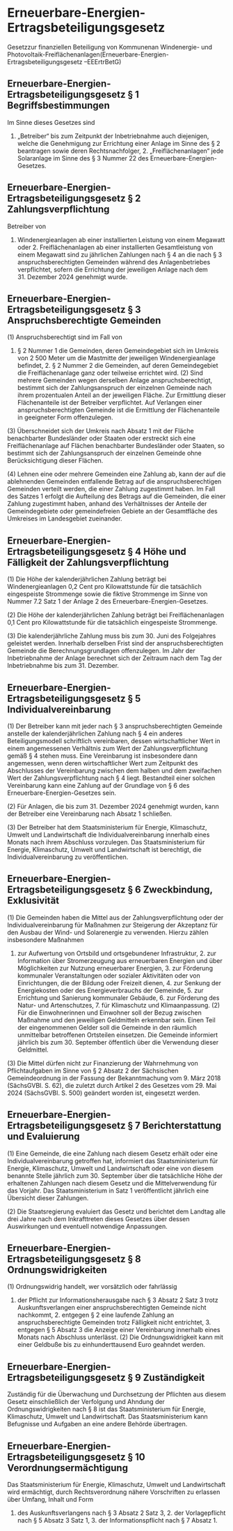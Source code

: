 # Erneuerbare-Energien-Ertragsbeteiligungsgesetz

Gesetzzur finanziellen Beteiligung von Kommunenan Windenergie- und Photovoltaik-Freiflächenanlagen(Erneuerbare-Energien-Ertragsbeteiligungsgesetz –EEErtrBetG)

## Erneuerbare-Energien-Ertragsbeteiligungsgesetz § 1 Begriffsbestimmungen

Im Sinne dieses Gesetzes sind

1. „Betreiber“ bis zum Zeitpunkt der Inbetriebnahme auch diejenigen, welche die Genehmigung zur Errichtung einer Anlage im Sinne des § 2 beantragen sowie deren Rechtsnachfolger, 2. „Freiflächenanlagen“ jede Solaranlage im Sinne des § 3 Nummer 22 des Erneuerbare-Energien-Gesetzes. 
## Erneuerbare-Energien-Ertragsbeteiligungsgesetz § 2 Zahlungsverpflichtung

Betreiber von

1. Windenergieanlagen ab einer installierten Leistung von einem Megawatt oder 2. Freiflächenanlagen ab einer installierten Gesamtleistung von einem Megawatt sind zu jährlichen Zahlungen nach § 4 an die nach § 3 anspruchsberechtigten Gemeinden während des Anlagenbetriebes verpflichtet, sofern die Errichtung der jeweiligen Anlage nach dem 31. Dezember 2024 genehmigt wurde.


## Erneuerbare-Energien-Ertragsbeteiligungsgesetz § 3 Anspruchsberechtigte Gemeinden

(1) Anspruchsberechtigt sind im Fall von

1. § 2 Nummer 1 die Gemeinden, deren Gemeindegebiet sich im Umkreis von 2 500 Meter um die Mastmitte der jeweiligen Windenergieanlage befindet, 2. § 2 Nummer 2 die Gemeinden, auf deren Gemeindegebiet die Freiflächenanlage ganz oder teilweise errichtet wird. (2) Sind mehrere Gemeinden wegen derselben Anlage anspruchsberechtigt, bestimmt sich der Zahlungsanspruch der einzelnen Gemeinde nach ihrem prozentualen Anteil an der jeweiligen Fläche. Zur Ermittlung dieser Flächenanteile ist der Betreiber verpflichtet. Auf Verlangen einer anspruchsberechtigten Gemeinde ist die Ermittlung der Flächenanteile in geeigneter Form offenzulegen.

(3) Überschneidet sich der Umkreis nach Absatz 1 mit der Fläche benachbarter Bundesländer oder Staaten oder erstreckt sich eine Freiflächenanlage auf Flächen benachbarter Bundesländer oder Staaten, so bestimmt sich der Zahlungsanspruch der einzelnen Gemeinde ohne Berücksichtigung dieser Flächen.

(4) Lehnen eine oder mehrere Gemeinden eine Zahlung ab, kann der auf die ablehnenden Gemeinden entfallende Betrag auf die anspruchsberechtigen Gemeinden verteilt werden, die einer Zahlung zugestimmt haben. Im Fall des Satzes 1 erfolgt die Aufteilung des Betrags auf die Gemeinden, die einer Zahlung zugestimmt haben, anhand des Verhältnisses der Anteile der Gemeindegebiete oder gemeindefreien Gebiete an der Gesamtfläche des Umkreises im Landesgebiet zueinander.


## Erneuerbare-Energien-Ertragsbeteiligungsgesetz § 4 Höhe und Fälligkeit der Zahlungsverpflichtung

(1) Die Höhe der kalenderjährlichen Zahlung beträgt bei Windenergieanlagen 0,2 Cent pro Kilowattstunde für die tatsächlich eingespeiste Strommenge sowie die fiktive Strommenge im Sinne von Nummer 7.2 Satz 1 der Anlage 2 des Erneuerbare-Energien-Gesetzes.

(2) Die Höhe der kalenderjährlichen Zahlung beträgt bei Freiflächenanlagen 0,1 Cent pro Kilowattstunde für die tatsächlich eingespeiste Strommenge.

(3) Die kalenderjährliche Zahlung muss bis zum 30. Juni des Folgejahres geleistet werden. Innerhalb derselben Frist sind der anspruchsberechtigten Gemeinde die Berechnungsgrundlagen offenzulegen. Im Jahr der Inbetriebnahme der Anlage berechnet sich der Zeitraum nach dem Tag der Inbetriebnahme bis zum 31. Dezember.


## Erneuerbare-Energien-Ertragsbeteiligungsgesetz § 5 Individualvereinbarung

(1) Der Betreiber kann mit jeder nach § 3 anspruchsberechtigten Gemeinde anstelle der kalenderjährlichen Zahlung nach § 4 ein anderes Beteiligungsmodell schriftlich vereinbaren, dessen wirtschaftlicher Wert in einem angemessenen Verhältnis zum Wert der Zahlungsverpflichtung gemäß § 4 stehen muss. Eine Vereinbarung ist insbesondere dann angemessen, wenn deren wirtschaftlicher Wert zum Zeitpunkt des Abschlusses der Vereinbarung zwischen dem halben und dem zweifachen Wert der Zahlungsverpflichtung nach § 4 liegt. Bestandteil einer solchen Vereinbarung kann eine Zahlung auf der Grundlage von § 6 des Erneuerbare-Energien-Gesetzes sein.

(2) Für Anlagen, die bis zum 31. Dezember 2024 genehmigt wurden, kann der Betreiber eine Vereinbarung nach Absatz 1 schließen.

(3) Der Betreiber hat dem Staatsministerium für Energie, Klimaschutz, Umwelt und Landwirtschaft die Individualvereinbarung innerhalb eines Monats nach ihrem Abschluss vorzulegen. Das Staatsministerium für Energie, Klimaschutz, Umwelt und Landwirtschaft ist berechtigt, die Individualvereinbarung zu veröffentlichen.


## Erneuerbare-Energien-Ertragsbeteiligungsgesetz § 6 Zweckbindung, Exklusivität

(1) Die Gemeinden haben die Mittel aus der Zahlungsverpflichtung oder der Individualvereinbarung für Maßnahmen zur Steigerung der Akzeptanz für den Ausbau der Wind- und Solarenergie zu verwenden. Hierzu zählen insbesondere Maßnahmen

1. zur Aufwertung von Ortsbild und ortsgebundener Infrastruktur, 2. zur Information über Stromerzeugung aus erneuerbaren Energien und über Möglichkeiten zur Nutzung erneuerbarer Energien, 3. zur Förderung kommunaler Veranstaltungen oder sozialer Aktivitäten oder von Einrichtungen, die der Bildung oder Freizeit dienen, 4. zur Senkung der Energiekosten oder des Energieverbrauchs der Gemeinde, 5. zur Errichtung und Sanierung kommunaler Gebäude, 6. zur Förderung des Natur- und Artenschutzes, 7. für Klimaschutz und Klimaanpassung. (2) Für die Einwohnerinnen und Einwohner soll der Bezug zwischen Maßnahme und den jeweiligen Geldmitteln erkennbar sein. Einen Teil der eingenommenen Gelder soll die Gemeinde in den räumlich unmittelbar betroffenen Ortsteilen einsetzen. Die Gemeinde informiert jährlich bis zum 30. September öffentlich über die Verwendung dieser Geldmittel.

(3) Die Mittel dürfen nicht zur Finanzierung der Wahrnehmung von Pflichtaufgaben im Sinne von § 2 Absatz 2 der Sächsischen Gemeindeordnung in der Fassung der Bekanntmachung vom 9. März 2018 (SächsGVBl. S. 62), die zuletzt durch Artikel 2 des Gesetzes vom 29. Mai 2024 (SächsGVBl. S. 500) geändert worden ist, eingesetzt werden.


## Erneuerbare-Energien-Ertragsbeteiligungsgesetz § 7 Berichterstattung und Evaluierung

(1) Eine Gemeinde, die eine Zahlung nach diesem Gesetz erhält oder eine Individualvereinbarung getroffen hat, informiert das Staatsministerium für Energie, Klimaschutz, Umwelt und Landwirtschaft oder eine von diesem benannte Stelle jährlich zum 30. September über die tatsächliche Höhe der erhaltenen Zahlungen nach diesem Gesetz und die Mittelverwendung für das Vorjahr. Das Staatsministerium in Satz 1 veröffentlicht jährlich eine Übersicht dieser Zahlungen.

(2) Die Staatsregierung evaluiert das Gesetz und berichtet dem Landtag alle drei Jahre nach dem Inkrafttreten dieses Gesetzes über dessen Auswirkungen und eventuell notwendige Anpassungen.


## Erneuerbare-Energien-Ertragsbeteiligungsgesetz § 8 Ordnungswidrigkeiten

(1) Ordnungswidrig handelt, wer vorsätzlich oder fahrlässig

1. der Pflicht zur Informationsherausgabe nach § 3 Absatz 2 Satz 3 trotz Auskunftsverlangen einer anspruchsberechtigten Gemeinde nicht nachkommt, 2. entgegen § 2 eine laufende Zahlung an anspruchsberechtigte Gemeinden trotz Fälligkeit nicht entrichtet, 3. entgegen § 5 Absatz 3 die Anzeige einer Vereinbarung innerhalb eines Monats nach Abschluss unterlässt. (2) Die Ordnungswidrigkeit kann mit einer Geldbuße bis zu einhunderttausend Euro geahndet werden.


## Erneuerbare-Energien-Ertragsbeteiligungsgesetz § 9 Zuständigkeit

Zuständig für die Überwachung und Durchsetzung der Pflichten aus diesem Gesetz einschließlich der Verfolgung und Ahndung der Ordnungswidrigkeiten nach § 8 ist das Staatsministerium für Energie, Klimaschutz, Umwelt und Landwirtschaft. Das Staatsministerium kann Befugnisse und Aufgaben an eine andere Behörde übertragen.


## Erneuerbare-Energien-Ertragsbeteiligungsgesetz § 10 Verordnungsermächtigung

Das Staatsministerium für Energie, Klimaschutz, Umwelt und Landwirtschaft wird ermächtigt, durch Rechtsverordnung nähere Vorschriften zu erlassen über Umfang, Inhalt und Form

1. des Auskunftsverlangens nach § 3 Absatz 2 Satz 3, 2. der Vorlagepflicht nach § 5 Absatz 3 Satz 1, 3. der Informationspflicht nach § 7 Absatz 1. 